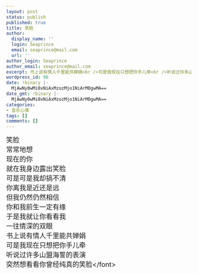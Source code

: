 ```yaml
---
layout: post
status: publish
published: true
title: 笑脸
author:
  display_name: ''
  login: Seaprince
  email: seaprince@mail.com
  url: ''
author_login: Seaprince
author_email: seaprince@mail.com
excerpt: 书上说有情人千里能共婵娟<br />可是我现在只想把你手儿牵<br />听说过许多山盟海誓的表演<br />突然想看看你曾经纯真的笑脸
wordpress_id: 98
date: !binary |-
  MjAwNy0wMi0xNiAxMzozMjo1NiArMDgwMA==
date_gmt: !binary |-
  MjAwNy0wMi0xNiAxMzozMjo1NiArMDgwMA==
categories:
- 音乐心情
tags: []
comments: []
---
```

<p><font size="4">笑脸<br &#47;>常常地想<br &#47;>现在的你<br &#47;>就在我身边露出笑脸<br &#47;>可是可是我却搞不清<br &#47;>你离我是近还是远<br &#47;>但我仍然仍然相信<br &#47;>你和我前生一定有缘<br &#47;>于是我就让你看看我<br &#47;>一往情深的双眼<br &#47;>书上说有情人千里能共婵娟<br &#47;>可是我现在只想把你手儿牵<br &#47;>听说过许多山盟海誓的表演<br &#47;>突然想看看你曾经纯真的笑脸<&#47;font></p>
